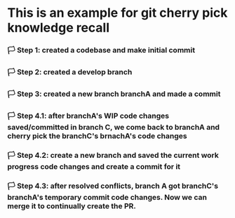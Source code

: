 # This is an example for git cherry pick knowledge recall

### 🏳  Step 1: created a codebase and make initial commit

### 🏳  Step 2: created a develop branch

### 🏳  Step 3: created a new branch branchA and made a commit


### 🏳  Step 4.1: after branchA's WIP code changes saved/committed in branch C, we come back to branchA and cherry pick the branchC's brnachA's code changes 
### 🏳  Step 4.2: create a new branch and saved the current work progress code changes and create a commit for it
 
### 🏳  Step 4.3: after resolved conflicts, branch A got branchC's branchA's temporary commit code changes. Now we can merge it to continually create the PR.
